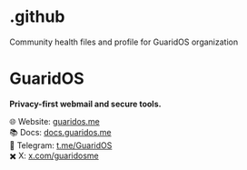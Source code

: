 # .github
Community health files and profile for GuaridOS organization
# GuaridOS
**Privacy-first webmail and secure tools.**

🌐 Website: [guaridos.me](https://guaridos.me)  
📚 Docs: [docs.guaridos.me](https://docs.guaridos.me)  
💬 Telegram: [t.me/GuaridOS](https://t.me/GuaridOS)  
✖️ X: [x.com/guaridosme](https://x.com/guaridosme)
